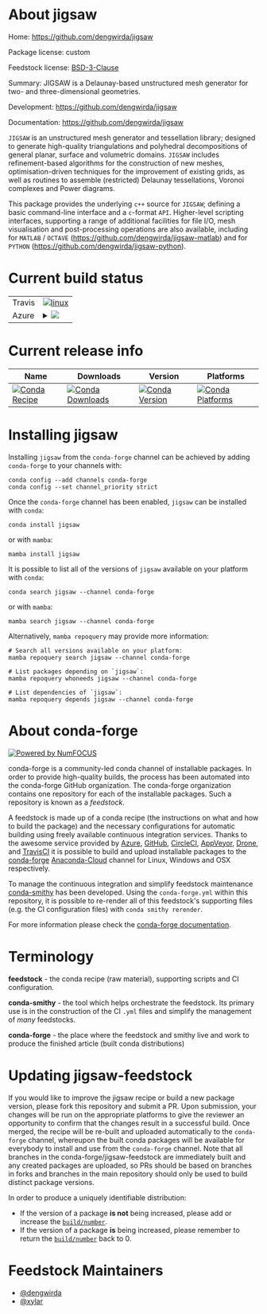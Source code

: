 About jigsaw
============

Home: https://github.com/dengwirda/jigsaw

Package license: custom

Feedstock license: [BSD-3-Clause](https://github.com/conda-forge/jigsaw-feedstock/blob/main/LICENSE.txt)

Summary: JIGSAW is a Delaunay-based unstructured mesh generator for two- and
three-dimensional geometries.


Development: https://github.com/dengwirda/jigsaw

Documentation: https://github.com/dengwirda/jigsaw

`JIGSAW` is an unstructured mesh generator and tessellation library;
designed to generate high-quality triangulations and polyhedral
decompositions of general planar, surface and volumetric domains.
`JIGSAW` includes refinement-based algorithms for the construction
of new meshes, optimisation-driven techniques for the improvement of
existing grids, as well as routines to assemble (restricted) Delaunay
tessellations, Voronoi complexes and Power diagrams.

This package provides the underlying `c++` source for `JIGSAW`;
defining a basic command-line interface and a `c`-format `API`.
Higher-level scripting interfaces, supporting a range of additional
facilities for file I/O, mesh visualisation and post-processing
operations are also available, including for `MATLAB` / `OCTAVE`
(https://github.com/dengwirda/jigsaw-matlab) and for `PYTHON`
(https://github.com/dengwirda/jigsaw-python).


Current build status
====================


<table><tr>
    <td>Travis</td>
    <td>
      <a href="https://app.travis-ci.com/conda-forge/jigsaw-feedstock">
        <img alt="linux" src="https://img.shields.io/travis/com/conda-forge/jigsaw-feedstock/main.svg?label=Linux">
      </a>
    </td>
  </tr>
    
  <tr>
    <td>Azure</td>
    <td>
      <details>
        <summary>
          <a href="https://dev.azure.com/conda-forge/feedstock-builds/_build/latest?definitionId=6325&branchName=main">
            <img src="https://dev.azure.com/conda-forge/feedstock-builds/_apis/build/status/jigsaw-feedstock?branchName=main">
          </a>
        </summary>
        <table>
          <thead><tr><th>Variant</th><th>Status</th></tr></thead>
          <tbody><tr>
              <td>linux_64</td>
              <td>
                <a href="https://dev.azure.com/conda-forge/feedstock-builds/_build/latest?definitionId=6325&branchName=main">
                  <img src="https://dev.azure.com/conda-forge/feedstock-builds/_apis/build/status/jigsaw-feedstock?branchName=main&jobName=linux&configuration=linux%20linux_64_" alt="variant">
                </a>
              </td>
            </tr><tr>
              <td>linux_aarch64</td>
              <td>
                <a href="https://dev.azure.com/conda-forge/feedstock-builds/_build/latest?definitionId=6325&branchName=main">
                  <img src="https://dev.azure.com/conda-forge/feedstock-builds/_apis/build/status/jigsaw-feedstock?branchName=main&jobName=linux&configuration=linux%20linux_aarch64_" alt="variant">
                </a>
              </td>
            </tr><tr>
              <td>linux_ppc64le</td>
              <td>
                <a href="https://dev.azure.com/conda-forge/feedstock-builds/_build/latest?definitionId=6325&branchName=main">
                  <img src="https://dev.azure.com/conda-forge/feedstock-builds/_apis/build/status/jigsaw-feedstock?branchName=main&jobName=linux&configuration=linux%20linux_ppc64le_" alt="variant">
                </a>
              </td>
            </tr><tr>
              <td>osx_64</td>
              <td>
                <a href="https://dev.azure.com/conda-forge/feedstock-builds/_build/latest?definitionId=6325&branchName=main">
                  <img src="https://dev.azure.com/conda-forge/feedstock-builds/_apis/build/status/jigsaw-feedstock?branchName=main&jobName=osx&configuration=osx%20osx_64_" alt="variant">
                </a>
              </td>
            </tr><tr>
              <td>win_64</td>
              <td>
                <a href="https://dev.azure.com/conda-forge/feedstock-builds/_build/latest?definitionId=6325&branchName=main">
                  <img src="https://dev.azure.com/conda-forge/feedstock-builds/_apis/build/status/jigsaw-feedstock?branchName=main&jobName=win&configuration=win%20win_64_" alt="variant">
                </a>
              </td>
            </tr>
          </tbody>
        </table>
      </details>
    </td>
  </tr>
</table>

Current release info
====================

| Name | Downloads | Version | Platforms |
| --- | --- | --- | --- |
| [![Conda Recipe](https://img.shields.io/badge/recipe-jigsaw-green.svg)](https://anaconda.org/conda-forge/jigsaw) | [![Conda Downloads](https://img.shields.io/conda/dn/conda-forge/jigsaw.svg)](https://anaconda.org/conda-forge/jigsaw) | [![Conda Version](https://img.shields.io/conda/vn/conda-forge/jigsaw.svg)](https://anaconda.org/conda-forge/jigsaw) | [![Conda Platforms](https://img.shields.io/conda/pn/conda-forge/jigsaw.svg)](https://anaconda.org/conda-forge/jigsaw) |

Installing jigsaw
=================

Installing `jigsaw` from the `conda-forge` channel can be achieved by adding `conda-forge` to your channels with:

```
conda config --add channels conda-forge
conda config --set channel_priority strict
```

Once the `conda-forge` channel has been enabled, `jigsaw` can be installed with `conda`:

```
conda install jigsaw
```

or with `mamba`:

```
mamba install jigsaw
```

It is possible to list all of the versions of `jigsaw` available on your platform with `conda`:

```
conda search jigsaw --channel conda-forge
```

or with `mamba`:

```
mamba search jigsaw --channel conda-forge
```

Alternatively, `mamba repoquery` may provide more information:

```
# Search all versions available on your platform:
mamba repoquery search jigsaw --channel conda-forge

# List packages depending on `jigsaw`:
mamba repoquery whoneeds jigsaw --channel conda-forge

# List dependencies of `jigsaw`:
mamba repoquery depends jigsaw --channel conda-forge
```


About conda-forge
=================

[![Powered by
NumFOCUS](https://img.shields.io/badge/powered%20by-NumFOCUS-orange.svg?style=flat&colorA=E1523D&colorB=007D8A)](https://numfocus.org)

conda-forge is a community-led conda channel of installable packages.
In order to provide high-quality builds, the process has been automated into the
conda-forge GitHub organization. The conda-forge organization contains one repository
for each of the installable packages. Such a repository is known as a *feedstock*.

A feedstock is made up of a conda recipe (the instructions on what and how to build
the package) and the necessary configurations for automatic building using freely
available continuous integration services. Thanks to the awesome service provided by
[Azure](https://azure.microsoft.com/en-us/services/devops/), [GitHub](https://github.com/),
[CircleCI](https://circleci.com/), [AppVeyor](https://www.appveyor.com/),
[Drone](https://cloud.drone.io/welcome), and [TravisCI](https://travis-ci.com/)
it is possible to build and upload installable packages to the
[conda-forge](https://anaconda.org/conda-forge) [Anaconda-Cloud](https://anaconda.org/)
channel for Linux, Windows and OSX respectively.

To manage the continuous integration and simplify feedstock maintenance
[conda-smithy](https://github.com/conda-forge/conda-smithy) has been developed.
Using the ``conda-forge.yml`` within this repository, it is possible to re-render all of
this feedstock's supporting files (e.g. the CI configuration files) with ``conda smithy rerender``.

For more information please check the [conda-forge documentation](https://conda-forge.org/docs/).

Terminology
===========

**feedstock** - the conda recipe (raw material), supporting scripts and CI configuration.

**conda-smithy** - the tool which helps orchestrate the feedstock.
                   Its primary use is in the construction of the CI ``.yml`` files
                   and simplify the management of *many* feedstocks.

**conda-forge** - the place where the feedstock and smithy live and work to
                  produce the finished article (built conda distributions)


Updating jigsaw-feedstock
=========================

If you would like to improve the jigsaw recipe or build a new
package version, please fork this repository and submit a PR. Upon submission,
your changes will be run on the appropriate platforms to give the reviewer an
opportunity to confirm that the changes result in a successful build. Once
merged, the recipe will be re-built and uploaded automatically to the
`conda-forge` channel, whereupon the built conda packages will be available for
everybody to install and use from the `conda-forge` channel.
Note that all branches in the conda-forge/jigsaw-feedstock are
immediately built and any created packages are uploaded, so PRs should be based
on branches in forks and branches in the main repository should only be used to
build distinct package versions.

In order to produce a uniquely identifiable distribution:
 * If the version of a package **is not** being increased, please add or increase
   the [``build/number``](https://docs.conda.io/projects/conda-build/en/latest/resources/define-metadata.html#build-number-and-string).
 * If the version of a package **is** being increased, please remember to return
   the [``build/number``](https://docs.conda.io/projects/conda-build/en/latest/resources/define-metadata.html#build-number-and-string)
   back to 0.

Feedstock Maintainers
=====================

* [@dengwirda](https://github.com/dengwirda/)
* [@xylar](https://github.com/xylar/)

